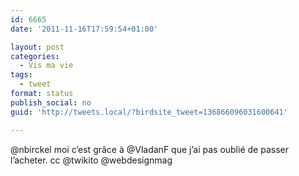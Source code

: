 ```yaml
---
id: 6665
date: '2011-11-16T17:59:54+01:00'

layout: post
categories:
  - Vis ma vie
tags:
  - tweet
format: status
publish_social: no
guid: 'http://tweets.local/?birdsite_tweet=136866096031600641'

---
```


@nbirckel moi c’est grâce à @VladanF que j’ai pas oublié de passer l’acheter. cc @twikito @webdesignmag